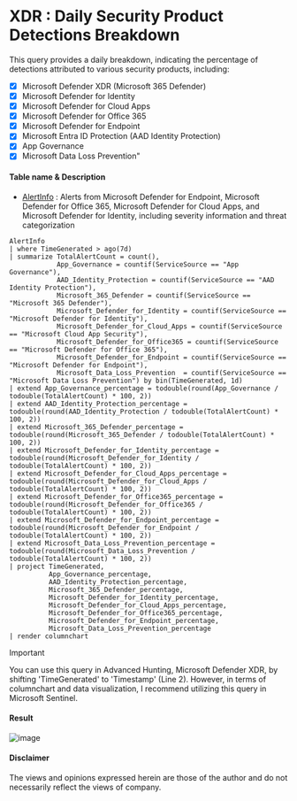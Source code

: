 # XDR : Daily Security Product Detections Breakdown
This query provides a daily breakdown, indicating the percentage of detections attributed to various security products, including:
- [x] Microsoft Defender XDR (Microsoft 365 Defender)
- [x] Microsoft Defender for Identity
- [x] Microsoft Defender for Cloud Apps
- [x] Microsoft Defender for Office 365
- [x] Microsoft Defender for Endpoint
- [x] Microsoft Entra ID Protection (AAD Identity Protection)
- [x] App Governance
- [x] Microsoft Data Loss Prevention"

#### Table name & Description
- [AlertInfo](https://learn.microsoft.com/en-us/microsoft-365/security/defender/advanced-hunting-alertinfo-table?view=o365-worldwide) : Alerts from Microsoft Defender for Endpoint, Microsoft Defender for Office 365, Microsoft Defender for Cloud Apps, and Microsoft Defender for Identity, including severity information and threat categorization

```kusto
AlertInfo
| where TimeGenerated > ago(7d)
| summarize TotalAlertCount = count(),
            App_Governance = countif(ServiceSource == "App Governance"),
            AAD_Identity_Protection = countif(ServiceSource == "AAD Identity Protection"),
            Microsoft_365_Defender = countif(ServiceSource == "Microsoft 365 Defender"),
            Microsoft_Defender_for_Identity = countif(ServiceSource == "Microsoft Defender for Identity"),
            Microsoft_Defender_for_Cloud_Apps = countif(ServiceSource == "Microsoft Cloud App Security"),
            Microsoft_Defender_for_Office365 = countif(ServiceSource == "Microsoft Defender for Office 365"),
            Microsoft_Defender_for_Endpoint = countif(ServiceSource == "Microsoft Defender for Endpoint"),
            Microsoft_Data_Loss_Prevention  = countif(ServiceSource == "Microsoft Data Loss Prevention") by bin(TimeGenerated, 1d)
| extend App_Governance_percentage = todouble(round(App_Governance / todouble(TotalAlertCount) * 100, 2))
| extend AAD_Identity_Protection_percentage = todouble(round(AAD_Identity_Protection / todouble(TotalAlertCount) * 100, 2))
| extend Microsoft_365_Defender_percentage = todouble(round(Microsoft_365_Defender / todouble(TotalAlertCount) * 100, 2))
| extend Microsoft_Defender_for_Identity_percentage = todouble(round(Microsoft_Defender_for_Identity / todouble(TotalAlertCount) * 100, 2))
| extend Microsoft_Defender_for_Cloud_Apps_percentage = todouble(round(Microsoft_Defender_for_Cloud_Apps / todouble(TotalAlertCount) * 100, 2))
| extend Microsoft_Defender_for_Office365_percentage = todouble(round(Microsoft_Defender_for_Office365 / todouble(TotalAlertCount) * 100, 2))
| extend Microsoft_Defender_for_Endpoint_percentage = todouble(round(Microsoft_Defender_for_Endpoint / todouble(TotalAlertCount) * 100, 2))
| extend Microsoft_Data_Loss_Prevention_percentage = todouble(round(Microsoft_Data_Loss_Prevention / todouble(TotalAlertCount) * 100, 2))
| project TimeGenerated,  
          App_Governance_percentage, 
          AAD_Identity_Protection_percentage, 
          Microsoft_365_Defender_percentage,
          Microsoft_Defender_for_Identity_percentage,
          Microsoft_Defender_for_Cloud_Apps_percentage,
          Microsoft_Defender_for_Office365_percentage,
          Microsoft_Defender_for_Endpoint_percentage,
          Microsoft_Data_Loss_Prevention_percentage
| render columnchart 
```
> [!Important]
> You can use this query in Advanced Hunting, Microsoft Defender XDR, by shifting 'TimeGenerated' to 'Timestamp' (Line 2). However, in terms of columnchart and data visualization, I recommend utilizing this query in Microsoft Sentinel.

#### Result
![image](https://github.com/LearningKijo/KQL/assets/120234772/52213a49-aa88-48aa-8ab5-e7ef40b53d4c)

#### Disclaimer
The views and opinions expressed herein are those of the author and do not necessarily reflect the views of company.
